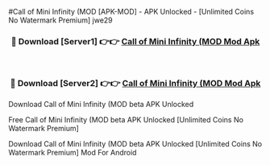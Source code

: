 #Call of Mini Infinity (MOD [APK-MOD] - APK Unlocked - [Unlimited Coins No Watermark Premium] jwe29



<div align="center">

<h3>🔴 Download [Server1] 👉👉 <a href="https://momento.my/?title=Call_of_Mini_Infinity_(MOD">Call of Mini Infinity (MOD Mod Apk</a></h3><br>

<h3>🔴 Download [Server2] 👉👉 <a href="https://momento.my/?title=Call_of_Mini_Infinity_(MOD">Call of Mini Infinity (MOD Mod Apk</a></h3>
</div>



Download Call of Mini Infinity (MOD beta APK Unlocked

Free Call of Mini Infinity (MOD beta APK Unlocked [Unlimited Coins No Watermark Premium]

Download Call of Mini Infinity (MOD beta APK Unlocked [Unlimited Coins No Watermark Premium] Mod For Android

